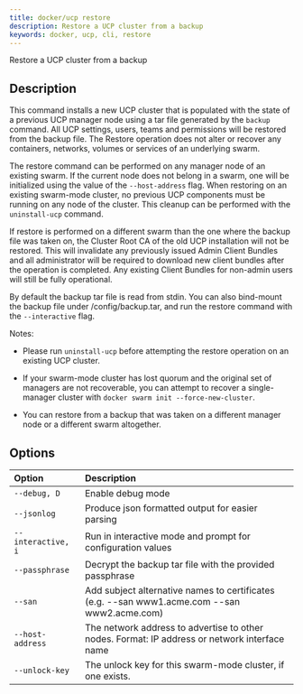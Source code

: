 ```yaml
---
title: docker/ucp restore
description: Restore a UCP cluster from a backup
keywords: docker, ucp, cli, restore
---
```


Restore a UCP cluster from a backup

## Description

This command installs a new UCP cluster that is populated with the state of
a previous UCP manager node using a tar file generated by the `backup` command.
All UCP settings, users, teams and permissions will be restored from the backup
file. The Restore operation does not alter or recover any containers, networks,
volumes or services of an underlying swarm.

The restore command can be performed on any manager node of an existing
swarm. If the current node does not belong in a swarm, one will be
initialized using the value of the `--host-address` flag. When restoring on an
existing swarm-mode cluster, no previous UCP components must be running on any
node of the cluster. This cleanup can be performed with the `uninstall-ucp`
command.

If restore is performed on a different swarm than the one
where the backup file was taken on, the Cluster Root CA of the old UCP
installation will not be restored. This will invalidate any
previously issued Admin Client Bundles and all administrator will be required
to download new client bundles after the operation is completed.
Any existing Client Bundles for non-admin users will still be fully
operational.

By default the backup tar file is read from stdin. You can also bind-mount the
backup file under /config/backup.tar, and run the restore command with the
`--interactive` flag.

Notes:

  * Please run `uninstall-ucp` before attempting the restore operation on an
    existing UCP cluster.

  * If your swarm-mode cluster has lost quorum and the original set of managers
    are not recoverable, you can attempt to recover a single-manager cluster
  with `docker swarm init --force-new-cluster`.

  * You can restore from a backup that was taken on a different manager node or
    a different swarm altogether.


## Options

| Option                    | Description                |
|:--------------------------|:---------------------------|
|`--debug, D`|Enable debug mode|
|`--jsonlog`|Produce json formatted output for easier parsing|
|`--interactive, i`|Run in interactive mode and prompt for configuration values|
|`--passphrase`|Decrypt the backup tar file with the provided passphrase|
|`--san`|Add subject alternative names to certificates (e.g. --san www1.acme.com --san www2.acme.com)|
|`--host-address`|The network address to advertise to other nodes. Format: IP address or network interface name|
|`--unlock-key`|The unlock key for this swarm-mode cluster, if one exists.|
